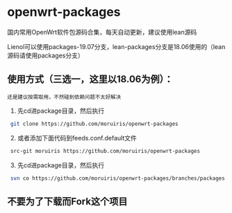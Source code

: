 # openwrt-packages
国内常用OpenWrt软件包源码合集，每天自动更新，建议使用lean源码


Lienol可以使用packages-19.07分支，lean-packages分支是18.06使用的（lean源码请使用packages分支）


## 使用方式（三选一，这里以18.06为例）：
`还是建议按需取用，不然碰到依赖问题不太好解决`
1. 先cd进package目录，然后执行
```bash
 git clone https://github.com/moruiris/openwrt-packages
```
2. 或者添加下面代码到feeds.conf.default文件
```bash
 src-git moruiris https://github.com/moruiris/openwrt-packages
```
3. 先cd进package目录，然后执行
```bash
 svn co https://github.com/moruiris/openwrt-packages/branches/packages
```

## 不要为了下载而Fork这个项目




